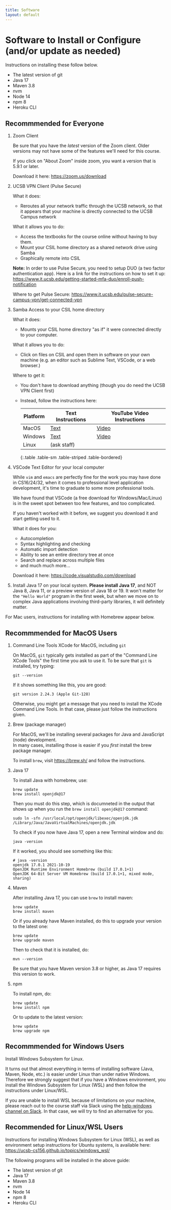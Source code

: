 ```yaml
---
title: Software
layout: default
---
```


# Software to Install or Configure (and/or update as needed)

Instructions on installing these follow below.

* The latest version of git
* Java 17
* Maven 3.8
* nvm
* Node 14
* npm 8
* Heroku CLI

## Recommmended for Everyone


1. Zoom Client 

   Be sure that you have the *latest* version of the Zoom client.  Older versions may not have some of the features we'll need for this course.
    
   If you click on "About Zoom" inside zoom, you want a version that is 5.9.1 or later.
   
   Download it here: <https://zoom.us/download>

2. UCSB VPN Client (Pulse Secure)

   What it does:
   * Reroutes all your network traffic through the UCSB network, so that it appears that
     your machine is directly connected to the UCSB Campus network

   What it allows you to do:

   * Access the textbooks for the course online without having to buy them.
   * Mount your CSIL home directory as a shared network drive using Samba
   * Graphically remote into CSIL


   **Note:** In order to use Pulse Secure, you need to setup DUO (a two factor authentication app).
   Here is a link for the instructions on how to set it up: <https://www.it.ucsb.edu/getting-started-mfa-duo/enroll-push-notification>

   Where to get Pulse Secure:  <https://www.it.ucsb.edu/pulse-secure-campus-vpn/get-connected-vpn>

3. Samba Access to your CSIL home directory

   What it does:

   * Mounts your CSIL home directory "as if" it were connected directly to your
     computer.


   What it allows you to do:
   * Click on files on CSIL and open them in software on your own machine
     (e.g. an editor such as Sublime Text, VSCode, or a web browser.)

   Where to get it:
   * You don't have to download anything (though you do need the UCSB VPN Client first)
   * Instead, follow the instructions here:

     | Platform | Text Instructions | YouTube Video Instructions |
     |-|-|-|
     | MacOS | [Text](https://ucsb-cs156.github.io/topics/csil_mount_drive_to_macOs_using_samba/)  | [Video](https://youtu.be/FTlxjhjwbt0) |
     | Windows | [Text](https://ucsb-cs156.github.io/topics/csil_mount_drive_to_windows_using_samba/) | [Video](https://www.youtube.com/watch?v=fgORcrGWBH0) |
     | Linux | (ask staff) | |
     {:.table .table-sm .table-striped .table-bordered}

4. VSCode Text Editor for your local computer

   While `vim` and `emacs` are perfectly fine for the work you may have done in CS16/24/32, when it comes to 
   professional level application development, it's time to graduate to some more professional tools.
   
   We have found that VSCode (a free download for Windows/Mac/Linux) is in the sweet spot between too few features, and too complicated.
  
   If you haven't worked with it before, we suggest you download it and start getting used to it.
   
   What it does for you:
   * Autocompletion
   * Syntax highlighting and checking
   * Automatic import detection
   * Ability to see an entire directory tree at once
   * Search and replace across multiple files
   * and much much more...
   
   Download it here: <https://code.visualstudio.com/download>
  
  
5. Install Java 17 on your local system.  **Please install Java 17**, and NOT Java 8, Java 11, or a preview version of Java 18 or 19.   It won't matter for the `"Hello World"` program in the first week, but when we move on to complex Java applications involving third-party libraries, it will definitely matter.
   
For Mac users, instructions for installing with Homebrew appear below.
  
<!-- 6. Docker

   Docker provides a way for you to run a standardized Linux environment inside another platform (whether that be Windows, Mac, or Linux).  It gives us the ability
   to have a consistent development environment, but running on your own machine.
   
   https://www.docker.com/products/docker-desktop
   
   We'll be recommending Docker as a platform for running the legacy code applications later in the quarter. -->

## Recommmended for MacOS Users

1. Command Line Tools XCode for MacOS, including `git`

   On MacOS, `git` typically gets installed as part of the "Command Line XCode Tools" the first time you ask to use it.  To be sure that `git` is installed,
   try typing:
   
   ```
   git --version
   ```
   
   If it shows something like this, you are good:
   
   ```
   git version 2.24.3 (Apple Git-128)
   ```

   Otherwise, you might get a message that you need to install the XCode Command Line Tools.  In that case, please just follow the instructions given.

2. Brew (package manager)

   For MacOS, we'll be installing several packages for Java and JavaScript (node) development.  
   In many cases, installing those is easier if you *first* install the brew package manager.
   
   To install `brew`, visit <https://brew.sh/> and follow the instructions.
   
3. Java 17
   
   To install Java with homebrew, use:
   
   ```
   brew update
   brew install openjdk@17
   ```
   
   Then you must do this step, which is documneted in the output that shows up when you run the `brew install openjdk@17` command:
   
   ```
   sudo ln -sfn /usr/local/opt/openjdk/libexec/openjdk.jdk /Library/Java/JavaVirtualMachines/openjdk.jdk
   ```

   To check if you now have Java 17, open a new Terminal window and do:

   ```
   java -version
   ```

   If it worked, you should see something like this:

   ```
   # java -version
   openjdk 17.0.1 2021-10-19
   OpenJDK Runtime Environment Homebrew (build 17.0.1+1)
   OpenJDK 64-Bit Server VM Homebrew (build 17.0.1+1, mixed mode, sharing)
   ```

4. Maven

   After installing Java 17, you can use `brew` to install maven:

   ```
   brew update
   brew install maven
   ```

   Or if you already have Maven installed, do this to upgrade your version to the latest one:

   ```
   brew update
   brew upgrade maven
   ```

   Then to check that it is installed, do:

   ```
   mvn --version
   ```

   Be sure that you have Maven version 3.8 or higher, as Java 17 requires this version to work.

4. npm

   To install npm, do:
   
   ```
   brew update
   brew install npm
   ```
   
   Or to update to the latest version:

   ```
   brew update
   brew upgrade npm
   ```

## Recommmended for Windows Users

Install Windows Subsystem for Linux.

It turns out that almost everything in terms of installing software (Java, Maven, Node, etc.) is easier under Linux than under native Windows.
Therefore we strongly suggest that if you have a Windows environment, you install the Windows Subsystem for Linux (WSL) and then follow the 
instructions under Linux/WSL.
   
If you are unable to install WSL because of limitations on your machine, please reach out to the course staff via Slack using the [help-windows channel on Slack](https://ucsb-cs156-s22.slack.com/archives/C02SY4JSJ3S).   In that case, we will try to find an alternative for you.
 
## Recommended for Linux/WSL Users
 
Instructions for installing Windows Subsystem for Linux (WSL), as well as environment setup instructions for Ubuntu systems, is available here: <https://ucsb-cs156.github.io/topics/windows_wsl/>

The following programs will be installed in the above guide:

* The latest version of git
* Java 17
* Maven 3.8
* nvm
* Node 14
* npm 8
* Heroku CLI



